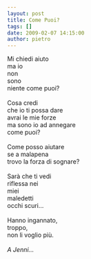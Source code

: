 ```yaml
---
layout: post
title: Come Puoi?
tags: []
date: 2009-02-07 14:15:00
author: pietro
---
```

Mi chiedi aiuto<br/>ma io<br/>non<br/>sono<br/>niente come puoi?<br/><br/>Cosa credi<br/>che io ti possa dare<br/>avrai le mie forze<br/>ma sono io ad annegare<br/>come puoi?<br/><br/>Come posso aiutare<br/>se a malapena<br/>trovo la forza di sognare?<br/><br/>Sarà che ti vedi<br/>riflessa nei<br/>miei<br/>maledetti<br/>occhi scuri...<br/><br/>Hanno ingannato,<br/>troppo,<br/>non li voglio più.<br/><br/><span style="font-style: italic">A Jenni... </span>
